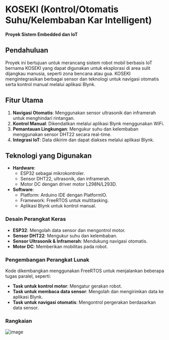 # KOSEKI (Kontrol/Otomatis Suhu/Kelembaban Kar Intelligent)

**Proyek Sistem Embedded dan IoT**

## Pendahuluan

Proyek ini bertujuan untuk merancang sistem robot mobil berbasis IoT bernama KOSEKI yang dapat digunakan untuk eksplorasi di area sulit dijangkau manusia, seperti zona bencana atau gua. KOSEKI mengintegrasikan berbagai sensor dan teknologi untuk navigasi otomatis serta kontrol manual melalui aplikasi Blynk.

## Fitur Utama

1. **Navigasi Otomatis**: Menggunakan sensor ultrasonik dan inframerah untuk menghindari rintangan.
2. **Kontrol Manual**: Dikendalikan melalui aplikasi Blynk menggunakan WiFi.
3. **Pemantauan Lingkungan**: Mengukur suhu dan kelembaban menggunakan sensor DHT22 secara real-time.
4. **Integrasi IoT**: Data dikirim dan dapat diakses melalui aplikasi Blynk.

## Teknologi yang Digunakan

- **Hardware**:
  - ESP32 sebagai mikrokontroler.
  - Sensor DHT22, ultrasonik, dan inframerah.
  - Motor DC dengan driver motor L298N/L293D.
- **Software**:
  - Platform: Arduino IDE dengan PlatformIO.
  - Framework: FreeRTOS untuk multitasking.
  - Aplikasi Blynk untuk kontrol manual.

### Desain Perangkat Keras
- **ESP32**: Mengolah data sensor dan mengontrol motor.
- **Sensor DHT22**: Mengukur suhu dan kelembaban.
- **Sensor Ultrasonik & Inframerah**: Mendukung navigasi otomatis.
- **Motor DC**: Memberikan mobilitas pada robot.

### Pengembangan Perangkat Lunak
Kode dikembangkan menggunakan FreeRTOS untuk menjalankan beberapa tugas paralel, seperti:
- **Task untuk kontrol motor**: Mengatur gerakan robot.
- **Task untuk membaca data sensor**: Mengolah dan mengirimkan data ke aplikasi Blynk.
- **Task untuk navigasi otomatis**: Mengontrol pergerakan berdasarkan data sensor.

### Rangkaian

![image](https://github.com/user-attachments/assets/516286ab-29dd-4d3a-a77c-f657ad225040)
